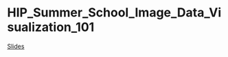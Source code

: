 # HIP_Summer_School_Image_Data_Visualization_101

[Slides](https://f1000research.com/slides/10-978)
